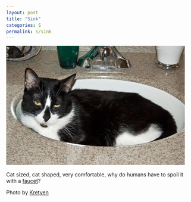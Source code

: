 ```yaml
---
layout: post
title: "Sink"
categories: S
permalink: s/sink
---
```


<img src="/images/s/sink.jpg">

Cat sized, cat shaped, very comfortable, why do humans have to spoil it with a <a href="/f/faucet">faucet</a>?

Photo by <a href="http://www.flickr.com/photos/kretyen/2740694473/">Kretyen</a>